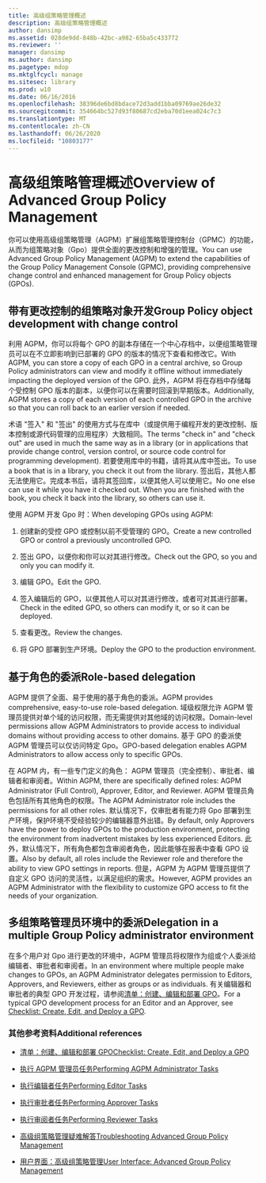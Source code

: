 ```yaml
---
title: 高级组策略管理概述
description: 高级组策略管理概述
author: dansimp
ms.assetid: 028de9dd-848b-42bc-a982-65ba5c433772
ms.reviewer: ''
manager: dansimp
ms.author: dansimp
ms.pagetype: mdop
ms.mktglfcycl: manage
ms.sitesec: library
ms.prod: w10
ms.date: 06/16/2016
ms.openlocfilehash: 38396de6bd8bdace72d3add1bba09769ae26de32
ms.sourcegitcommit: 354664bc527d93f80687cd2eba70d1eea024c7c3
ms.translationtype: MT
ms.contentlocale: zh-CN
ms.lasthandoff: 06/26/2020
ms.locfileid: "10803177"
---
```

# <span data-ttu-id="c4e50-103">高级组策略管理概述</span><span class="sxs-lookup"><span data-stu-id="c4e50-103">Overview of Advanced Group Policy Management</span></span>


<span data-ttu-id="c4e50-104">你可以使用高级组策略管理（AGPM）扩展组策略管理控制台（GPMC）的功能，从而为组策略对象（Gpo）提供全面的更改控制和增强的管理。</span><span class="sxs-lookup"><span data-stu-id="c4e50-104">You can use Advanced Group Policy Management (AGPM) to extend the capabilities of the Group Policy Management Console (GPMC), providing comprehensive change control and enhanced management for Group Policy objects (GPOs).</span></span>

## <span data-ttu-id="c4e50-105">带有更改控制的组策略对象开发</span><span class="sxs-lookup"><span data-stu-id="c4e50-105">Group Policy object development with change control</span></span>


<span data-ttu-id="c4e50-106">利用 AGPM，你可以将每个 GPO 的副本存储在一个中心存档中，以便组策略管理员可以在不立即影响到已部署的 GPO 的版本的情况下查看和修改它。</span><span class="sxs-lookup"><span data-stu-id="c4e50-106">With AGPM, you can store a copy of each GPO in a central archive, so Group Policy administrators can view and modify it offline without immediately impacting the deployed version of the GPO.</span></span> <span data-ttu-id="c4e50-107">此外，AGPM 将在存档中存储每个受控制 GPO 版本的副本，以便你可以在需要时回滚到早期版本。</span><span class="sxs-lookup"><span data-stu-id="c4e50-107">Additionally, AGPM stores a copy of each version of each controlled GPO in the archive so that you can roll back to an earlier version if needed.</span></span>

<span data-ttu-id="c4e50-108">术语 "签入" 和 "签出" 的使用方式与在库中（或提供用于编程开发的更改控制、版本控制或源代码管理的应用程序）大致相同。</span><span class="sxs-lookup"><span data-stu-id="c4e50-108">The terms "check in" and "check out" are used in much the same way as in a library (or in applications that provide change control, version control, or source code control for programming development).</span></span> <span data-ttu-id="c4e50-109">若要使用库中的书籍，请将其从库中签出。</span><span class="sxs-lookup"><span data-stu-id="c4e50-109">To use a book that is in a library, you check it out from the library.</span></span> <span data-ttu-id="c4e50-110">签出后，其他人都无法使用它。完成本书后，请将其签回库，以便其他人可以使用它。</span><span class="sxs-lookup"><span data-stu-id="c4e50-110">No one else can use it while you have it checked out. When you are finished with the book, you check it back into the library, so others can use it.</span></span>

<span data-ttu-id="c4e50-111">使用 AGPM 开发 Gpo 时：</span><span class="sxs-lookup"><span data-stu-id="c4e50-111">When developing GPOs using AGPM:</span></span>

1.  <span data-ttu-id="c4e50-112">创建新的受控 GPO 或控制以前不受管理的 GPO。</span><span class="sxs-lookup"><span data-stu-id="c4e50-112">Create a new controlled GPO or control a previously uncontrolled GPO.</span></span>

2.  <span data-ttu-id="c4e50-113">签出 GPO，以便你和你可以对其进行修改。</span><span class="sxs-lookup"><span data-stu-id="c4e50-113">Check out the GPO, so you and only you can modify it.</span></span>

3.  <span data-ttu-id="c4e50-114">编辑 GPO。</span><span class="sxs-lookup"><span data-stu-id="c4e50-114">Edit the GPO.</span></span>

4.  <span data-ttu-id="c4e50-115">签入编辑后的 GPO，以便其他人可以对其进行修改，或者可对其进行部署。</span><span class="sxs-lookup"><span data-stu-id="c4e50-115">Check in the edited GPO, so others can modify it, or so it can be deployed.</span></span>

5.  <span data-ttu-id="c4e50-116">查看更改。</span><span class="sxs-lookup"><span data-stu-id="c4e50-116">Review the changes.</span></span>

6.  <span data-ttu-id="c4e50-117">将 GPO 部署到生产环境。</span><span class="sxs-lookup"><span data-stu-id="c4e50-117">Deploy the GPO to the production environment.</span></span>

## <span data-ttu-id="c4e50-118">基于角色的委派</span><span class="sxs-lookup"><span data-stu-id="c4e50-118">Role-based delegation</span></span>


<span data-ttu-id="c4e50-119">AGPM 提供了全面、易于使用的基于角色的委派。</span><span class="sxs-lookup"><span data-stu-id="c4e50-119">AGPM provides comprehensive, easy-to-use role-based delegation.</span></span> <span data-ttu-id="c4e50-120">域级权限允许 AGPM 管理员提供对单个域的访问权限，而无需提供对其他域的访问权限。</span><span class="sxs-lookup"><span data-stu-id="c4e50-120">Domain-level permissions allow AGPM Administrators to provide access to individual domains without providing access to other domains.</span></span> <span data-ttu-id="c4e50-121">基于 GPO 的委派使 AGPM 管理员可以仅访问特定 Gpo。</span><span class="sxs-lookup"><span data-stu-id="c4e50-121">GPO-based delegation enables AGPM Administrators to allow access only to specific GPOs.</span></span>

<span data-ttu-id="c4e50-122">在 AGPM 内，有一些专门定义的角色： AGPM 管理员（完全控制）、审批者、编辑者和审阅者。</span><span class="sxs-lookup"><span data-stu-id="c4e50-122">Within AGPM, there are specifically defined roles: AGPM Administrator (Full Control), Approver, Editor, and Reviewer.</span></span> <span data-ttu-id="c4e50-123">AGPM 管理员角色包括所有其他角色的权限。</span><span class="sxs-lookup"><span data-stu-id="c4e50-123">The AGPM Administrator role includes the permissions for all other roles.</span></span> <span data-ttu-id="c4e50-124">默认情况下，仅审批者有能力将 Gpo 部署到生产环境，保护环境不受经验较少的编辑器意外出错。</span><span class="sxs-lookup"><span data-stu-id="c4e50-124">By default, only Approvers have the power to deploy GPOs to the production environment, protecting the environment from inadvertent mistakes by less experienced Editors.</span></span> <span data-ttu-id="c4e50-125">此外，默认情况下，所有角色都包含审阅者角色，因此能够在报表中查看 GPO 设置。</span><span class="sxs-lookup"><span data-stu-id="c4e50-125">Also by default, all roles include the Reviewer role and therefore the ability to view GPO settings in reports.</span></span> <span data-ttu-id="c4e50-126">但是，AGPM 为 AGPM 管理员提供了自定义 GPO 访问的灵活性，以满足组织的需求。</span><span class="sxs-lookup"><span data-stu-id="c4e50-126">However, AGPM provides an AGPM Administrator with the flexibility to customize GPO access to fit the needs of your organization.</span></span>

## <span data-ttu-id="c4e50-127">多组策略管理员环境中的委派</span><span class="sxs-lookup"><span data-stu-id="c4e50-127">Delegation in a multiple Group Policy administrator environment</span></span>


<span data-ttu-id="c4e50-128">在多个用户对 Gpo 进行更改的环境中，AGPM 管理员将权限作为组或个人委派给编辑者、审批者和审阅者。</span><span class="sxs-lookup"><span data-stu-id="c4e50-128">In an environment where multiple people make changes to GPOs, an AGPM Administrator delegates permission to Editors, Approvers, and Reviewers, either as groups or as individuals.</span></span> <span data-ttu-id="c4e50-129">有关编辑器和审批者的典型 GPO 开发过程，请参阅[清单：创建、编辑和部署 GPO](checklist-create-edit-and-deploy-a-gpo.md)。</span><span class="sxs-lookup"><span data-stu-id="c4e50-129">For a typical GPO development process for an Editor and an Approver, see [Checklist: Create, Edit, and Deploy a GPO](checklist-create-edit-and-deploy-a-gpo.md).</span></span>

### <span data-ttu-id="c4e50-130">其他参考资料</span><span class="sxs-lookup"><span data-stu-id="c4e50-130">Additional references</span></span>

-   [<span data-ttu-id="c4e50-131">清单：创建、编辑和部署 GPO</span><span class="sxs-lookup"><span data-stu-id="c4e50-131">Checklist: Create, Edit, and Deploy a GPO</span></span>](checklist-create-edit-and-deploy-a-gpo.md)

-   [<span data-ttu-id="c4e50-132">执行 AGPM 管理员任务</span><span class="sxs-lookup"><span data-stu-id="c4e50-132">Performing AGPM Administrator Tasks</span></span>](performing-agpm-administrator-tasks.md)

-   [<span data-ttu-id="c4e50-133">执行编辑者任务</span><span class="sxs-lookup"><span data-stu-id="c4e50-133">Performing Editor Tasks</span></span>](performing-editor-tasks.md)

-   [<span data-ttu-id="c4e50-134">执行审批者任务</span><span class="sxs-lookup"><span data-stu-id="c4e50-134">Performing Approver Tasks</span></span>](performing-approver-tasks.md)

-   [<span data-ttu-id="c4e50-135">执行审阅者任务</span><span class="sxs-lookup"><span data-stu-id="c4e50-135">Performing Reviewer Tasks</span></span>](performing-reviewer-tasks.md)

-   [<span data-ttu-id="c4e50-136">高级组策略管理疑难解答</span><span class="sxs-lookup"><span data-stu-id="c4e50-136">Troubleshooting Advanced Group Policy Management</span></span>](troubleshooting-advanced-group-policy-management.md)

-   [<span data-ttu-id="c4e50-137">用户界面：高级组策略管理</span><span class="sxs-lookup"><span data-stu-id="c4e50-137">User Interface: Advanced Group Policy Management</span></span>](user-interface-advanced-group-policy-management.md)

 

 





